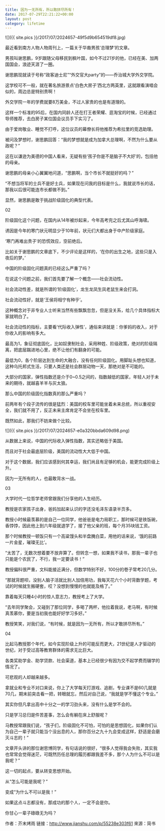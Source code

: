 ```yaml
---
title: 因为一无所有，所以敢拼尽所有！
date: 2017-07-29T22:21:22+00:00
layout: post
category: lifetime
---
```


![]({{ site.pics }}/2017/07/2024657-49f5d9b654519df8.jpg)

最近看到南方人物人物周刊上，一篇关于华裔男孩‘总理梦’的文章。

男孩叫谢思鹏，9岁跟随父母移民到枫叶国，如今不过21岁的他，已经在美、加两国国会，浪迹天涯了一圈。

谢思鹏现就读于号称“政客迪士尼”“外交官大party”的——乔治城大学外交学院。

这学校可不一般，就在著名旅游景点‘白色大房子’西北方两英里，这就跟看演唱会似的，周边总是特别贵啊！

外交学院一年的学费就要8万美金，不过人家贵的也是有道理的。

这样一个标准的95后，在国内同龄人还在打王者荣耀、逛淘宝的时候，已经通过导师推荐，去白房子某位国会议员手下实习了。

由于爱岗敬业、睡觉不打呼，这位议员的幕僚长将他推荐为希拉里的竞选助理。

被问及梦想时，谢思鹏回答：“我的梦想就是成为加拿大总理啊，不然为什么要从政呢？”

这在以谦逊为美德的中国人看来，无疑有些‘孩子你是不是脑子不大好’的，包括他的母亲。

谢思鹏的母亲小心翼翼地问道，“思鹏啊，当个市长不就挺好的吗？”

“不想当将军的士兵不是好士兵，如果现在问我的目标是什么，我就说市长的话，那我以后很可能连市长都做不到。”

显然，谢思鹏是敢于挑战阶级固化的典型代表。



02

阶级固化这个问题，在国内从14年被炒起来，今年高考完之后尤其山呼海啸。

诱因是今年的寒门状元明显少于10年前，状元们大都出身于中产阶级家庭。

‘寒门再难出贵子’的恐慌效应，空前绝后。

比如关于谢思鹏的文章底下，不少评论是这样的，‘在你的出生之地，这些只是入夜后的梦。’

中国的阶级固化问题真的已经这么严重了吗？

在说这个问题之前，我们首先要了解一个概念——社会流动性。

社会流动性差，就是所谓的‘阶级固化’，龙生龙凤生凤老鼠生来会打洞。

社会流动性好，就是‘王侯将相宁有种乎’。

这种概念对于非专业人士听来当然有些飘飘忽忽，但是没关系，给几个具体指标大家就明白了。

社会流动性的指标，主要看‘代际收入弹性’，通俗来讲就是：你爹妈的收入，对于你收入的影响有多大。

最高为1，象征彻底固化，比如奴隶制社会，采用种姓、阶级政策，绝对的阶级隔离，把底层踹进地心里，绝不让他们有翻身的可能。

最低为0，各个阶层达到生命的大融合，没有任何阶级固化。用脚趾头想也知道，这种乌托邦式生活，只要人类还是社会群居动物一天，那绝对是不可能的。

大部分的国家，弹性指数还是介于0~0.5之间的，指数越低的国家，年轻人对于未来的期待，就越喜羊羊与灰太狼。

那么中国的阶级固化指数真的那么严重吗？

前两年有个段子流传的很是猛烈：美国的校车里可能坐着未来总统，所以重视安全，我们就不用了，反正未来主席肯定不会坐在校车里。

既然如此，那我们不妨来做个比较。

![]({{ site.pics }}/2017/07/2024657-e0a320bbda609d98.png)



从数据上来说，中国的代际收入弹性指数，其实还略低于美国。

而且对于社会最底层阶级，美国的流动性大大低于中国。

对于这个数据，我们应该感到何其幸运，我们尚且有足够的机会，能更完成阶级上升。

因为一无所有的人，也最敢背水一战。



03

大学时代一位哲学老师曾跟我们分享他的人生经历。

教授是农家孩子出身，爸妈加起来认识的字还没毛泽东语录半页多。

教授小时候最羡慕的是自己一位同学，他爸爸是电力局职工，那时候可是铁饭碗，香饽饽，因此他上到六年级就退学了，接了他父亲的班，每个月35块钱工资。

那个时候教授一顿饭只有一个高粱馒头和半盘腌白菜，用他的话来说，‘饿的前路一片金星，璀璨无比’。

“太苦了，无数次想着要不放弃算了。但转念一想，如果我不读书，那我一辈子也只能是个农民了，不行，我一定要读书！”

教授偏科很严重，文科能接近满分，但数学特别不好，100分的卷子常考20几分。

“那就背题呗，没别人脑子活就比别人加倍用功，我每天花六个小时背数学题，考试的时候就生搬硬套，哎？没想到慢慢的也就能及格了。”

靠着每天只睡4小时的惊人意志力，教授考上了大学。

“去年同学聚会，又碰到了那位同学，多喝了两杯，他拉着我说，老马啊，有时候真羡慕你，要是当初我也能好好学习多好。”

教授笑笑，对我们说，“有时候，就是因为一无所有，所以才敢拼尽所有。”

04

比起马教授那个年代，如今实现阶级上升的可能反而更大，21世纪是人才驱动的世纪，对于受过高等教育群体的需求无比巨大。

各类奖助学金、助学贷款、社会渠道，基本上已经很少有因为交不起学费而辍学的情况了。

可悲观的人却越来越多。

拿就业和专业不对口来说，你上了大学每天打游戏、追剧，专业课不是60几就是70几，期末前突击看一把，转眼就忘，然后对自己说，“我就是学不懂这个专业。”

其实你但凡拿出高中十分之一的学习劲头来，没有什么是学不会的。

只是学习总归是件苦差事，怎么会有躺在床上舒服呢？

马教授常跟我们说，“孩子们，阶级固化不可怕，可怕的是思想固化，如果你们认为自己一辈子就只能当个没出息的人，那你百分之九十九会变成这样，舒适是会磨灭斗志的！”

文章开头讲的那位谢思博同学，有句话说的很好，“很多人觉得我会失败，其实我也常常会觉得迷茫，可既然历任总理的履历都跟我差不多，那个人为什么不可以是我呢？”

这一切的起点，要从转变思想开始。

从“怎么可能是我呢？”

变成“为什么不可以是我！”

如果这点斗志都没有，那成功的那个人，一定不会是你。

你甘心一辈子碌碌无为吗？

作者：芥末烤雨
链接：http://www.jianshu.com/p/55238e303f61
來源：简书
